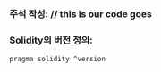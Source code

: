 ### 주석 작성: // this is our code goes   
### Solidity의 버전 정의: 
```solidity 
pragma solidity ^version 
```

